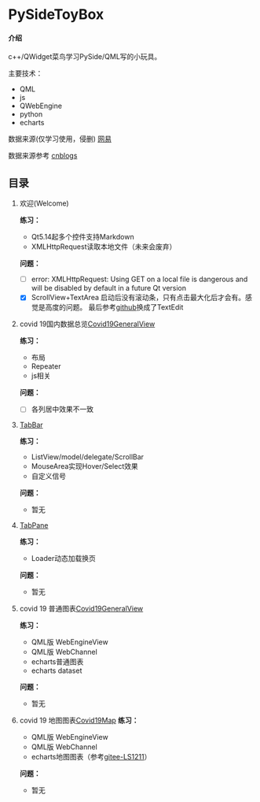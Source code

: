 # PySideToyBox

#### 介绍
c++/QWidget菜鸟学习PySide/QML写的小玩具。

主要技术：

+ QML
+ js
+ QWebEngine
+ python
+ echarts

数据来源(仅学习使用，侵删)
[网易](http://c.m.163.com/ug/api/wuhan/app/data/list-total)

数据来源参考
[cnblogs](https://www.cnblogs.com/kingboy2008/p/14277084.html)

## 目录

1. 欢迎(Welcome)

    **练习：**
    + Qt5.14起多个控件支持Markdown
    + XMLHttpRequest读取本地文件（未来会废弃）  

    **问题：**
    - [ ] error: XMLHttpRequest: Using GET on a local file is dangerous and will be disabled by default in a future Qt version
    - [x] ScrollView+TextArea 启动后没有滚动条，只有点击最大化后才会有。感觉是高度的问题。 最后参考[github](https://github.com/zhengtianzuo/QtQuickExamples/tree/master/QmlTextEditScrollBar)换成了TextEdit

2. covid 19国内数据总览[Covid19GeneralView](Covid19GeneralView/README.md) 

    **练习：**

    + 布局
    + Repeater
    + js相关

    **问题：**
    - [ ] 各列居中效果不一致

3. [TabBar](TabBar/README.md) 

    **练习：**
    + ListView/model/delegate/ScrollBar
    + MouseArea实现Hover/Select效果
    + 自定义信号
    
    **问题：**
    + 暂无

4. [TabPane](TabPane/README.md) 

    **练习：**
    + Loader动态加载换页
    
    **问题：**
    + 暂无

5. covid 19 普通图表[Covid19GeneralView](Covid19Charts/README.md)

    **练习：**
    + QML版 WebEngineView
    + QML版 WebChannel
    + echarts普通图表
    + echarts dataset

    **问题：**
    + 暂无

6. covid 19 地图图表[Covid19Map](Covid19Map/README.md)
    **练习：**
    + QML版 WebEngineView
    + QML版 WebChannel
    + echarts地图图表（参考[gitee-LS1211]("https://gitee.com/LS1211/map-echarts")）

    **问题：**
    + 暂无
